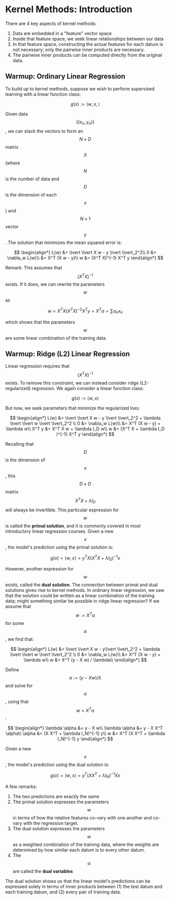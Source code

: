 # Kernel Methods: Introduction

There are 4 key aspects of kernel methods:

1. Data are embedded in a "feature" vector space
2. Inside that feature space, we seek linear relationships between our data
3. In that feature space, constructing the actual features for each datum
  is not necessary; only the pairwise inner products are necessary.
4. The pairwise inner products can be computed directly from the original data.

## Warmup: Ordinary Linear Regression

To build up to kernel methods, suppose we wish to perform supervised learning
with a linear function class:

$$ g(x) := \langle w, x, \rangle$$

Given data $$\{(x_n, y_n)\}$$, we can stack the vectors to form an $$N \times D$$
matrix $$X$$ (where $$N$$ is the number of data and $$D$$ is the dimension 
of each $$x$$) and $$N \times 1$$ vector $$y$$. The solution that minimizes the 
mean squared error is:

$$
\begin{align*}
L(w) &= \lvert \lvert X w - y \lvert \lvert_2^2\\
0 &= \nabla_w L(w)\\
&= X^T (X w - y)\\
w &= (X^T X)^{-1} X^T y
\end{align*}
$$

Remark: This assumes that $$(X^T X)^{-1}$$ exists. If it does, we can rewrite
the parameters $$w$$ as 

$$w = X^T X (X^T X)^{-2} X^T y = X^T \alpha = \sum \alpha_n x_n $$

which shows that the parameters $$w$$ are some linear combination of the 
training data.

## Warmup: Ridge (L2) Linear Regression

Linear regression requires that $$ (X^T X)^{-1}$$ exists. To remove this constraint,
we can instead consider ridge (L2-regularized) regression. We again consider a
linear function class:

$$ g(x) := \langle w, x \rangle$$

But now, we seek parameters that minimize the regularized loss:

$$
\begin{align*}
L(w) &= \lvert \lvert X w - y \lvert \lvert_2^2 + \lambda \lvert \lvert w \lvert \lvert_2^2 \\
0 &= \nabla_w L(w)\\
&= X^T (X w - y) + \lambda w\\
X^T y &= X^T X w  + \lambda I_D w\\
w &= (X^T X + \lambda I_D )^{-1} X^T y
\end{align*}
$$

Recalling that $$D$$ is the dimension of $$x$$, this $$D \times D$$ matrix $$X^T X + \lambda I_D$$ will always be invertible. This 
particular expression for $$w$$ is called the **primal solution**, and it 
is commonly covered in most introductory linear regression courses. 
Given a new $$x$$, the model's prediction using the primal solution is:

$$g(x) = \langle w, x \rangle = y^T X (X^T X + \lambda I_D)^{-1} x$$

However, another expression for $$w$$ exists, called the **dual solution**. The
connection between primal and dual solutions gives rise to kernel methods. In ordinary linear regression, we saw 
that the solution could be written as a linear combination of the training data; might 
something similar be possible in ridge linear regression? If we assume that $$w := X^T \alpha$$
for some $$\alpha$$, we find that:

$$
\begin{align*}
L(w) &= \lvert \lvert X w - y\lvert \lvert_2^2 + \lambda \lvert \lvert w \lvert \lvert_2^2 \\
0 &= \nabla_w L(w)\\
&= X^T (X w - y) + \lambda w\\
w &= X^T (y - X w) / \lambda\\
\end{align*}
$$

Define $$\alpha := (y - X w) / \lambda$$ and solve for $$\alpha$$, using that $$w = X^T \alpha$$:

$$
\begin{align*}
\lambda \alpha &= y - X w\\
\lambda \alpha &= y - X X^T \alpha\\
\alpha &= (X X^T + \lambda I_N)^{-1} y\\
w &= X^T (X X^T + \lambda I_N)^{-1} y
\end{align*}
$$

Given a new $$x$$, the model's prediction using the dual solution is:

$$g(x) = \langle w, x \rangle = y^T (X X^T + \lambda I_N)^{-1} X x$$
 

A few remarks:
1. The two predictions are exactly the same
2. The primal solution expresses the parameters $$w$$ in terms of 
how the relative features co-vary with one another and co-vary with the regression target.
3. The dual solution expresses the parameters $$w$$ as a weighted combination
  of the training data, where the weights are determined by how similar each 
  datum is to every other datum.
4. The $$\alpha$$ are called the **dual variables**

The dual solution shows us that the linear model's predictions can be expressed
solely in terms of inner products between (1) the test datum and each training datum, 
and (2) every pair of training data.